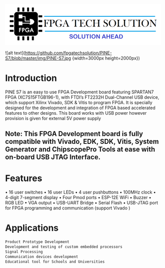 
![alt text](https://github.com/fpgatechsolution/PINE-S7/blob/master/img/logo.png)

![alt text](https://github.com/fpgatechsolution/PINE-S7/blob/master/img/PINE-S7.jpg {width=3000px height=2000px})



# Introduction

PINE S7 is an easy to use FPGA Development board featuring SPARTAN7 FPGA (XC7S15FTGB196-1), with FTDI’s FT2232H Dual-Channel USB device, which support Xilinx Vivado, SDK & Vitis to program FPGA. It is specially designed for the development and integration of FPGA based accelerated features to other designs. This board works with USB power however provision is given for external 5V power supply

## Note: This FPGA Development board is fully compatible with Vivado, EDK, SDK, Vitis, System Generator and ChipscopePro Tools at ease with on-board USB JTAG Interface.

# Features
•	16 user switches
•	16 user LEDs
•	4 user pushbuttons
•	100MHz clock
•	4-digit 7-segment display
•	Four Pmod ports
•	ESP-12E WiFi
•	Buzzer
•	RGB LED
•	VGA output
•	USB-UART Bridge
•	Serial Flash
•	USB-JTAG port for FPGA programming and communication (support Vivado )

# Applications

	Product Prototype Development
	Development and testing of custom embedded processors
	Signal Processing
	Communication devices development
	Educational tool for Schools and Universities
